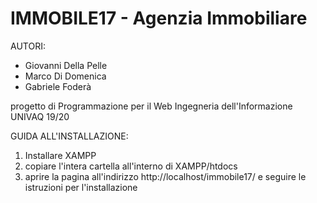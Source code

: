 # IMMOBILE17 - Agenzia Immobiliare

AUTORI: 
- Giovanni Della Pelle
- Marco Di Domenica
- Gabriele Foderà

progetto di Programmazione per il Web 
Ingegneria dell'Informazione UNIVAQ 19/20

GUIDA ALL'INSTALLAZIONE:
1) Installare XAMPP
2) copiare l'intera cartella all'interno di XAMPP/htdocs
3) aprire la pagina all'indirizzo http://localhost/immobile17/ e seguire le istruzioni per l'installazione
